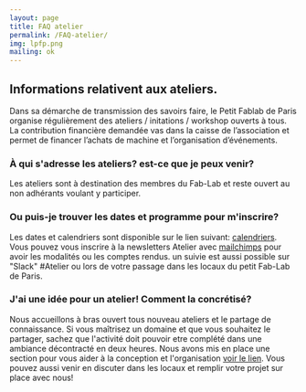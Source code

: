 ```yaml
---
layout: page
title: FAQ atelier
permalink: /FAQ-atelier/
img: lpfp.png
mailing: ok
---
```


## Informations relativent aux ateliers.
Dans sa démarche de transmission des savoirs faire, le Petit Fablab de Paris organise régulièrement des ateliers / initations / workshop ouverts à tous. La contribution financière demandée vas dans la caisse de l’association et permet de financer l’achats de machine et l’organisation d’événements.

### À qui s'adresse les ateliers? est-ce que je peux venir?
Les ateliers sont à destination des membres du Fab-Lab et reste ouvert au non adhérants voulant y participer.

### Ou puis-je trouver les dates et programme pour m'inscrire?
Les dates et calendriers sont disponible sur le lien suivant: [calendriers](/#). Vous pouvez vous inscrire à la newsletters Atelier avec [mailchimps](/#) pour avoir les modalités ou les comptes rendus. un suivie est aussi possible sur "Slack" #Atelier ou lors de votre passage dans les locaux du petit Fab-Lab de Paris.

### J'ai une idée pour un atelier! Comment la concrétisé?
Nous accueillons à bras ouvert tous nouveau ateliers et le partage de connaissance. Si vous maîtrisez un domaine et que vous souhaitez le partager, sachez que l'activité doit pouvoir etre complété dans une ambiance décontracté en deux heures. Nous avons mis en place une section pour vous aider à la conception et l'organisation [voir le lien](/fabateliers/howto). Vous pouvez aussi venir en discuter dans les locaux et remplir votre projet sur place avec nous!
